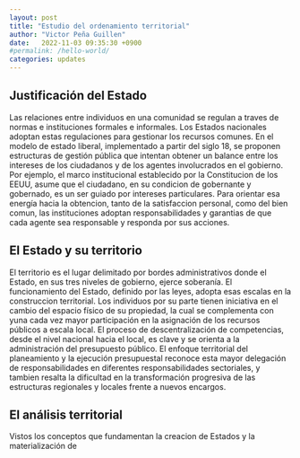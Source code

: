 ```yaml
---
layout: post
title: "Estudio del ordenamiento territorial"
author: "Victor Peña Guillen"
date:   2022-11-03 09:35:30 +0900
#permalink: /hello-world/
categories: updates
---
```


## Justificación del Estado

Las relaciones entre individuos en una comunidad se regulan a traves de normas e instituciones formales e informales.
Los Estados nacionales adoptan estas regulaciones para gestionar los recursos comunes.
En el modelo de estado liberal, implementado a partir del siglo 18, se proponen estructuras de gestión pública que intentan obtener un balance entre los intereses de los ciudadanos y de los agentes involucrados en el gobierno.
Por ejemplo, el marco institucional establecido por la Constitucion de los EEUU, asume que el ciudadano, en su condicion de gobernante y gobernado, es un ser guiado por intereses particulares.
Para orientar esa energía hacia la obtencion, tanto de la satisfaccion personal, como del bien comun, las instituciones adoptan responsabilidades y garantias de que cada agente sea responsable y responda por sus acciones.

## El Estado y su territorio

El territorio es el lugar delimitado por bordes administrativos donde el Estado, en sus tres niveles de gobierno, ejerce soberanía.
El funcionamiento del Estado, definido por las leyes, adopta esas escalas en la construccion territorial.
Los individuos por su parte tienen iniciativa en el cambio del espacio físico de su propiedad, la cual se complementa con yuna cada vez mayor participación en la asignación de los recursos públicos a escala local.
El proceso de descentralización de competencias, desde el nivel nacional hacia el local, es clave y se orienta a la administración del presupuesto público.
El enfoque territorial del planeamiento y la ejecución presupuestal reconoce esta mayor delegación de responsabilidades en diferentes responsabilidades sectoriales, y tambien resalta la dificultad en la transformación progresiva de las estructuras regionales y locales frente a nuevos encargos.

## El análisis territorial

Vistos los conceptos que fundamentan la creacion de Estados y la materialización de 

